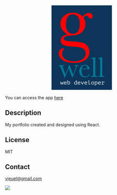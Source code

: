 <p align='center'>
   <a href="https://vjeuel.github.io/portfolio-react">
      <img src="./src/components/img/banner.png" height="80%">
   </a>
</p>

You can access the app [here](https://vjeuel.github.io/portfolio-react)

## Description

My portfolio created and designed using React.

## **License**<br>

MIT

## **Contact**<br>

vjeuel@gmail.com<br>

<img src="https://avatars2.githubusercontent.com/u/26153956?v=4" class="profile" align="left" height="120"/>
